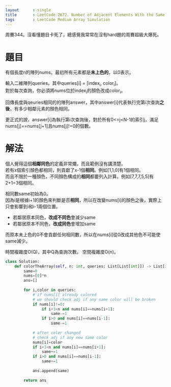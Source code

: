 ```yaml
--- 
layout      : single
title       : LeetCode 2672. Number of Adjacent Elements With the Same Color
tags        : LeetCode Medium Array Simulation
---
```

周賽344。沒看懂題目卡死了，總感覺我常常在沒有hard題的周賽超級大爆死。  

# 題目
有個長度n的陣列nums。最初所有元素都是**未上色的**，以0表示。  

輸入二維陣列queries，其中queries[i] = [index<sub>i</sub>, color<sub>i</sub>]。  
對於每次查詢，你必須將nums位於index<sub>i</sub>的顏色改成color<sub>i</sub>。

回傳長度與qeuries相同的的陣列answer，其中answer[i]代表執行完第i次查詢**之後**，有多少相鄰元素的顏色相同。  

更正式的說，answer[i]為執行第i次查詢後，對於所有0<=j<N-1的索引j，滿足nums[j]==nums[j+1]且nums[j]!=0的個數。  

# 解法
個人覺得這個**相鄰同色**的定義非常爛，而且範例沒有講清楚。  
若有x個索引顏色都相同，則貢獻了x-1個**相同**。例如[1,1,0]有1個相同。  
而且不限於一種顏色，不同顏色構成的**相同**都要列入計算。例如[7,7,7,5,5]有2+1=3個相同。  

相同數same初始為0。  
因為i是根據i+1的顏色來判斷是否**相同**，所以在改變nums[i]的顏色之後，實際上只會影響到i和i-1兩個位置。  
- 若鄰居原本同色，**改成不同色**會減少same 
- 若鄰居原本不同色，**改成同色**會增加same  

而原本未上色的0不會貢獻任何相同數，所以在nums[i]從0改成其他色不可能使same減少。  

時間複雜度O(Q)，其中Q為查詢次數。
空間複雜度O(n)。  

```python
class Solution:
    def colorTheArray(self, n: int, queries: List[List[int]]) -> List[int]:
        same=0
        nums=[0]*n
        ans=[]
        
        for i,color in queries:
            # if nums[i] already colored
            # we should check adj if any same color will be broken
            if nums[i]!=0:
                if i+1<n and nums[i]==nums[i+1]:
                    same-=1
                if i>0 and nums[i]==nums[i-1]:
                    same-=1
                    
            # after color changed
            # check adj if any new same color 
            nums[i]=color
            if i+1<n and nums[i]==nums[i+1]:
                same+=1
            if i>0 and nums[i]==nums[i-1]:
                same+=1
            
            ans.append(same)
            
        return ans
```
